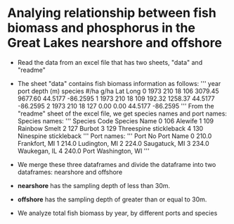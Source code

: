 # Analying relationship between fish biomass and phosphorus in the Great Lakes nearshore and offshore
- Read the data from an excel file that has two sheets, "data" and "readme"
- The sheet "data" contains fish biomass information as follows:
'''
   year  port  depth (m)  species     #/ha     g/ha      Lat     Long
0  1973   210         18      106  3079.45  9677.60  44.5177 -86.2595
1  1973   210         18      109   192.32  1258.37  44.5177 -86.2595
2  1973   210         18      127     0.00     0.00  44.5177 -86.2595
'''
From the "readme" sheet of the excel file, we get species names and port names:
Species names:
'''
   Species Code             Species Name
0            106                 Alewife
1            109           Rainbow Smelt
2            127                  Burbot
3            129  Threespine stickleback
4            130   Ninespine stickleback
'''
Port names:
'''
  Port No            Port Name
0    210.0        Frankfort, MI
1    214.0        Ludington, MI
2    224.0        Saugatuck, MI
3    234.0         Waukegan, IL
4    240.0  Port Washington, WI
'''

- We merge these three dataframes and divide the dataframe into two dataframes: nearshore and offshore
- **nearshore** has the sampling depth of less than 30m.
- **offshore** has the sampling depth of greater than or equal to 30m.
- We analyze total fish biomass by year, by different ports and species


